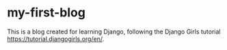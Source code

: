# my-first-blog

This is a blog created for learning Django, following the Django Girls tutorial https://tutorial.djangogirls.org/en/.
